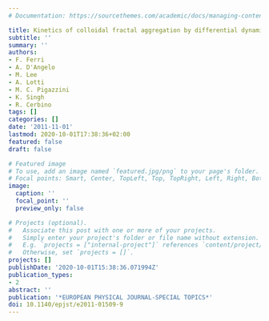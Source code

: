```yaml
---
# Documentation: https://sourcethemes.com/academic/docs/managing-content/

title: Kinetics of colloidal fractal aggregation by differential dynamic microscopy
subtitle: ''
summary: ''
authors:
- F. Ferri
- A. D'Angelo
- M. Lee
- A. Lotti
- M. C. Pigazzini
- K. Singh
- R. Cerbino
tags: []
categories: []
date: '2011-11-01'
lastmod: 2020-10-01T17:38:36+02:00
featured: false
draft: false

# Featured image
# To use, add an image named `featured.jpg/png` to your page's folder.
# Focal points: Smart, Center, TopLeft, Top, TopRight, Left, Right, BottomLeft, Bottom, BottomRight.
image:
  caption: ''
  focal_point: ''
  preview_only: false

# Projects (optional).
#   Associate this post with one or more of your projects.
#   Simply enter your project's folder or file name without extension.
#   E.g. `projects = ["internal-project"]` references `content/project/deep-learning/index.md`.
#   Otherwise, set `projects = []`.
projects: []
publishDate: '2020-10-01T15:38:36.071994Z'
publication_types:
- 2
abstract: ''
publication: '*EUROPEAN PHYSICAL JOURNAL-SPECIAL TOPICS*'
doi: 10.1140/epjst/e2011-01509-9
---
```

